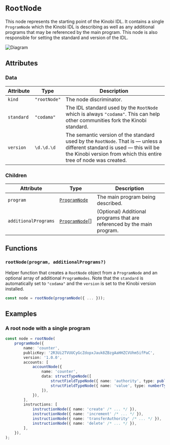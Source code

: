# `RootNode`

This node represents the starting point of the Kinobi IDL. It contains a single `ProgramNode` which the Kinobi IDL is describing as well as any additional programs that may be referenced by the main program. This node is also responsible for setting the standard and version of the IDL.

![Diagram](https://github.com/codama/codama/assets/3642397/96c43c75-5925-4b6b-a1e0-8b8c61317cfe)

## Attributes

### Data

| Attribute  | Type         | Description                                                                                                                                                                                   |
| ---------- | ------------ | --------------------------------------------------------------------------------------------------------------------------------------------------------------------------------------------- |
| `kind`     | `"rootNode"` | The node discriminator.                                                                                                                                                                       |
| `standard` | `"codama"`   | The IDL standard used by the `RootNode` which is always `"codama"`. This can help other communities fork the Kinobi standard.                                                                 |
| `version`  | `\d.\d.\d`   | The semantic version of the standard used by the `RootNode`. That is — unless a different standard is used — this will be the Kinobi version from which this entire tree of node was created. |

### Children

| Attribute            | Type                                | Description                                                             |
| -------------------- | ----------------------------------- | ----------------------------------------------------------------------- |
| `program`            | [`ProgramNode`](./ProgramNode.md)   | The main program being described.                                       |
| `additionalPrograms` | [`ProgramNode`](./ProgramNode.md)[] | (Optional) Additional programs that are referenced by the main program. |

## Functions

### `rootNode(program, additionalPrograms?)`

Helper function that creates a `RootNode` object from a `ProgramNode` and an optional array of additional `ProgramNodes`. Note that the `standard` is automatically set to `"codama"` and the `version` is set to the Kinobi version installed.

```ts
const node = rootNode(programNode({ ... }));
```

## Examples

### A root node with a single program

```ts
const node = rootNode(
    programNode({
        name: 'counter',
        publicKey: '2R3Ui2TVUUCyGcZdopxJauk8ZBzgAaHHZCVUhm5ifPaC',
        version: '1.0.0',
        accounts: [
            accountNode({
                name: 'counter',
                data: structTypeNode([
                    structFieldTypeNode({ name: 'authority', type: publicKeyTypeNode() }),
                    structFieldTypeNode({ name: 'value', type: numberTypeNode('u32') }),
                ]),
            }),
        ],
        instructions: [
            instructionNode({ name: 'create' /* ... */ }),
            instructionNode({ name: 'increment' /* ... */ }),
            instructionNode({ name: 'transferAuthority' /* ... */ }),
            instructionNode({ name: 'delete' /* ... */ }),
        ],
    }),
);
```
